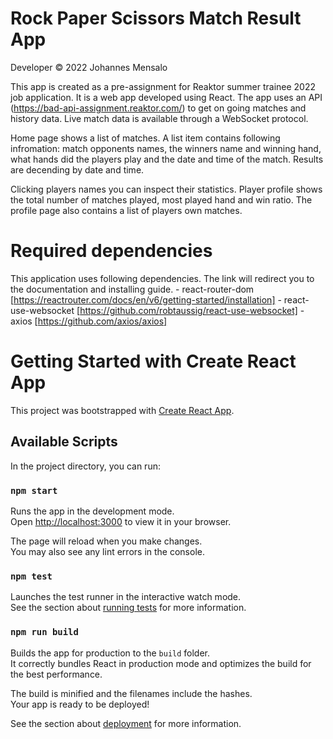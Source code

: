 # Rock Paper Scissors Match Result App

Developer © 2022 Johannes Mensalo

This app is created as a pre-assignment for Reaktor summer trainee 2022 job application. It is a web app developed using React. 
The app uses an API (https://bad-api-assignment.reaktor.com/) to get on going matches and history data. Live match data is available through a WebSocket protocol.

Home page shows a list of matches. A list item contains following infromation: match opponents names, the winners name and winning hand, what hands did the players play and the date and time of the match. Results are decending by date and time.

Clicking players names you can inspect their statistics. Player profile shows the total number of matches played, most played hand and win ratio. The profile page also contains a list of players own matches.

# Required dependencies
This application uses following dependencies. The link will redirect you to the documentation and installing guide.
    - react-router-dom [https://reactrouter.com/docs/en/v6/getting-started/installation]
    - react-use-websocket [https://github.com/robtaussig/react-use-websocket]
    - axios [https://github.com/axios/axios]


# Getting Started with Create React App

This project was bootstrapped with [Create React App](https://github.com/facebook/create-react-app).

## Available Scripts

In the project directory, you can run:

### `npm start`

Runs the app in the development mode.\
Open [http://localhost:3000](http://localhost:3000) to view it in your browser.

The page will reload when you make changes.\
You may also see any lint errors in the console.

### `npm test`

Launches the test runner in the interactive watch mode.\
See the section about [running tests](https://facebook.github.io/create-react-app/docs/running-tests) for more information.

### `npm run build`

Builds the app for production to the `build` folder.\
It correctly bundles React in production mode and optimizes the build for the best performance.

The build is minified and the filenames include the hashes.\
Your app is ready to be deployed!

See the section about [deployment](https://facebook.github.io/create-react-app/docs/deployment) for more information.

